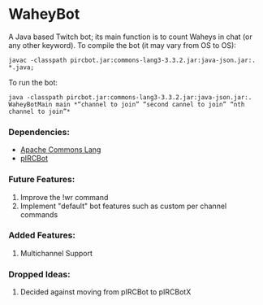 # WaheyBot
A Java based Twitch bot; its main function is to count Waheys in chat (or any other keyword). To compile the bot (it may vary from OS to OS):
<pre><code>javac -classpath pircbot.jar:commons-lang3-3.3.2.jar:java-json.jar:. *.java;</code></pre>
To run the bot:
<pre><code>java -classpath pircbot.jar:commons-lang3-3.3.2.jar:java-json.jar:. WaheyBotMain main *“channel to join” “second cannel to join” “nth channel to join”*</code></pre>


### Dependencies:
  - [Apache Commons Lang]
  - [pIRCBot]

### Future Features:
1. Improve the !wr command
2. Implement "default" bot features such as custom per channel commands

### Added Features:
1. Multichannel Support

### Dropped Ideas:
1. Decided against moving from pIRCBot to pIRCBotX

[apache commons lang]:https://commons.apache.org/proper/commons-lang/
[pircbot]:http://www.jibble.org/pircbot.php
[pircbotx]:https://code.google.com/p/pircbotx/
